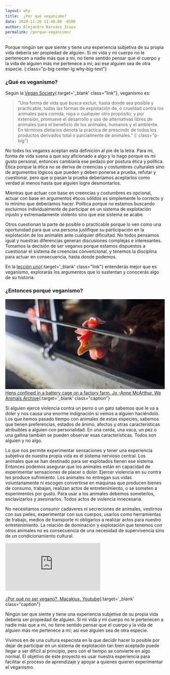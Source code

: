 ```yaml
---
layout: why
title:  ¿Por qué veganismo?
date: 2020-11-26 11:48:00 -0500
author: Alejandro Narváez Isaza
permalink: /porque-veganismo/
---
```

Porque ningún ser que siente y tiene una experiencia subjetiva de su propia vida debería ser propiedad de alguien. Si mi vida y mi cuerpo no le pertenecen a nadie más que a mi, no tiene sentido pensar que el cuerpo y la vida de alguien más me pertenece a mi; así ese alguien sea de otra especie.
{:class="p-big center-lg why-big-text"}

### ¿Qué es veganismo?

Según la [Vegan Society](https://www.vegansociety.com/go-vegan/definition-veganism){:target='_blank' class="link"}, veganismo es:

> "Una forma de vida que busca excluir, hasta donde sea posible y practicable, todas las formas de explotación de, o crueldad contra los animales para comida, ropa o cualquier otro propósito; y por extensión, promueve el desarrollo y uso de alternativas libres de animales para el beneficio de los animales, humanos y el ambiente. En términos dietarios denota la práctica de prescindir de todos los productos derivados total o parcialmente de animales."
{: class="p-big"}

No todxs lxs veganxs aceptan esta definición al pie de la letra. Para mi, forma de vida suena a que soy aficionado a algo y lo hago porque es mi gusto personal, entonces cambiaría ese pedazo por postura ética y política. Ética porque la ética no se deriva de creencias y costumbres culturales sino de argumentos lógicos que pueden y deben ponerse a prueba, refutar y cuestionar, pero que si pasan la prueba deberíamos aceptarlos como verdad al menos hasta que alguien logre desmontarlos.

Mientras que actuar con base en creencias y costumbres es opcional, actuar con base en argumentos éticos sólidos es simplemente lo correcto y lo mínimo que deberíamos hacer. Política porque no estamos buscando excluirnos individualmente de participar en un sistema de explotación injusto y extremadamente violento sino que ese sistema se acabe.

Otros cuestionan la parte de posible o practicable porque lo ven como una oportunidad para que una persona justifique su participación en la explotación de los animales ante cualquier dificultad. No todos pensamos igual y nuestras diferencias generan discusiones complejas e interesantes. Tomamos la decisión de ser veganxs porque estamos dispuestos a cuestionar el sistema de creencias convencional, y tenemos la disciplina para actuar en consecuencia, hasta donde podemos.

En la [lección uno](#){:target='_blank' class="link"} entenderás mejor que es veganismo, explorarás los argumentos que lo sustentan y conocerás algo de su historia.

### ¿Entonces porqué veganismo?

![Gallina en una granja industrial _Jo -Anne McArthur _We Animals archive](/assets/images/why-veganism-article.jpg)
[Hens confined in a battery cage on a factory farm. Jo -Anne McArthur. We Animals Archive](https://www.weanimalsarchive.org/#/gallery/40;imageid=4158){:target='_blank' class="caption"}


Si alguien ejerce violencia contra un perro o un gato sabemos que le va a doler y nos causa una enorme indignación si vemos a alguien haciéndolo. Los que hemos pasado tiempo con animales de estas especies, sabemos que tienen preferencias, estados de ánimo, afectos y otras características atribuibles a alguien con personalidad. En una cerda, una vaca, un pez o una gallina también se pueden observar esas características. Todos son alguien y no algo.

Lo que nos permite experimentar sensaciones y tener una experiencia subjetiva de nuestra propia vida es el sistema nervioso central. Los animales que se han destinado para ser explotados tienen ese sistema. Entonces podemos asegurar que los animales están en capacidad de experimentar sensaciones de placer o dolor. Ejercer violencia en su contra les produce sufrimiento. Los animales no entregan sus vidas voluntariamente ni escogen convertirse en máquinas que producen bienes de consumo, trabajan, realizan actos de entretenimiento, o se someten a experimentos por gusto. Para usar a los animales debemos someterlos, esclavizarlos y asesinarlos. Todos actos de violencia innecesaria.

No necesitamos consumir cadáveres ni secreciones de animales, vestirnos con sus pieles, experimentar con sus cuerpos, usarlos como herramientas de trabajo, medios de transporte ni obligarlos a realizar actos para nuestro entretenimiento. La relación de dominación y explotación que tenemos con otros animales no es consecuencia de una necesidad de supervivencia sino de un condicionamiento cultural.

<div class="video-wrapper">
  <iframe src="https://www.youtube.com/embed/m2dtEhHxpXA" frameborder="0" allow="accelerometer; autoplay; clipboard-write; encrypted-media; gyroscope; picture-in-picture" allowfullscreen></iframe>
</div>

[¿Por qué no ser vegano?. Macakiux. Youtube](https://www.youtube.com/watch?v=m2dtEhHxpXA){:target='_blank' class="caption"}

Ningún ser que siente y tiene una experiencia subjetiva de su propia vida debería ser propiedad de alguien. Si mi vida y mi cuerpo no le pertenecen a nadie más que a mi, no tiene sentido pensar que el cuerpo y la vida de alguien más me pertenece a mi; así ese alguien sea de otra especie.

Vivimos en de una cultura especista en la que decidir hacer lo posible por dejar de participar en un sistema de explotación tan bien aceptado puede llegar a ser difícil al principio, pero con el tiempo se convierte en algo normal. El objetivo de este proyecto es usar nuestra experiencia para facilitar el proceso de aprendizaje y apoyar a quienes quieren experimentar el veganismo.
